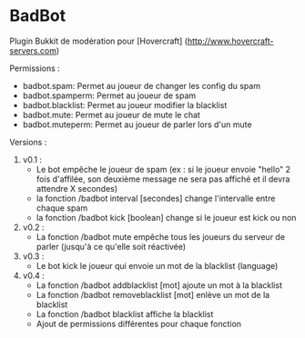 BadBot
======

Plugin Bukkit de modération pour [Hovercraft] (http://www.hovercraft-servers.com)

Permissions :
   * badbot.spam: Permet au joueur de changer les config du spam
   * badbot.spamperm: Permet au joueur de spam
   * badbot.blacklist: Permet au joueur modifier la blacklist
   * badbot.mute: Permet au joueur de mute le chat
   * badbot.muteperm: Permet au joueur de parler lors d'un mute

Versions :

1. v0.1 : 
	* Le bot empêche le joueur de spam (ex : si le joueur envoie "hello" 2 fois d'affilée, son deuxième message ne sera pas affiché et il devra attendre X secondes)
	* la fonction /badbot interval [secondes] change l'intervalle entre chaque spam
	* la fonction /badbot kick [boolean] change si le joueur est kick ou non
2. v0.2 :
	* La fonction /badbot mute empêche tous les joueurs du serveur de parler (jusqu'à ce qu'elle soit réactivée)
3. v0.3 :
	* Le bot kick le joueur qui envoie un mot de la blacklist (language)
4. v0.4 :
	* La fonction /badbot addblacklist [mot] ajoute un mot à la blacklist
	* La fonction /badbot removeblacklist [mot] enlève un mot de la blacklist
	* La fonction /badbot blacklist affiche la blacklist
	* Ajout de permissions différentes pour chaque fonction